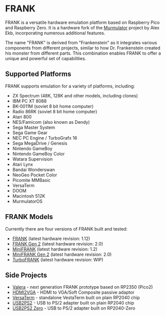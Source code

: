 # FRANK

FRANK is a versatile hardware emulation platform based on Raspberry Pico and Raspberry Zero. It is a hardware fork of the [Murmulator](https://murmulator.ru/) project by Alex Ekb, incorporating numerous additional features.

The name "FRANK" is derived from "Frankenstein" as it integrates various components from different projects, similar to how Dr. Frankenstein created his monster from different parts. This combination enables FRANK to offer a unique and powerful set of capabilities.

## Supported Platforms

FRANK supports emulation for a variety of platforms, including:

* ZX Spectrum (48K, 128K and other models, including clones)
* IBM PC XT 8088
* BK-0011М (soviet 8 bit home computer)
* Radio 86RK (soviet 8 bit home computer)
* Atari 800
* NES/Famicom (also known as Dendy)
* Sega Master System
* Sega Game Gear
* NEC PC Engine / TurboGrafx 16
* Sega MegaDrive / Genesis
* Nintendo GameBoy
* Nintendo GameBoy Color
* Watara Supervision
* Atari Lynx
* Bandai Wonderswan
* NeoGeo Pocket Color
* Picomite MMBasic
* VersaTerm
* DOOM
* Macintosh 512K
* MurmulatorOS

## FRANK Models

Currently there are four versions of FRANK built and tested:

* [FRANK](https://github.com/xtremespb/frank/tree/frank_rev1) (latest hardware revision: 1.12)
* [FRANK Gen 2](https://github.com/xtremespb/frank/tree/frank_rev2) (latest hardware revision: 2.0)
* [MiniFRANK](https://github.com/xtremespb/frank/tree/minifrank_rev1) (latest hardware revision: 1.2)
* [MiniFRANK Gen 2](https://github.com/xtremespb/frank/tree/minifrank_rev2) (latest hardware revision: 2.0)
* [TurboFRANK](https://github.com/xtremespb/frank/tree/turbofrank_rev1) (latest hardware revision: WIP)

## Side Projects

* [Valera](https://github.com/xtremespb/valera) - next generation FRANK prototype based on RP2350 (Pico2)
* [HDMI2VGA](https://github.com/xtremespb/hdmi2vga) - HDMI to VGA/Soft Composite passive adaptor
* [VersaTerm](https://github.com/xtremespb/versa) - standalone VestaTerm built on plain RP2040 chip
* [USB2PS2](https://github.com/xtremespb/usb2ps2) - USB to PS/2 adapter built on plain RP2040 chip
* [USB2PS2 Zero](https://github.com/xtremespb/usb2ps2-zero) - USB to PS/2 adapter built on RP2040-Zero
